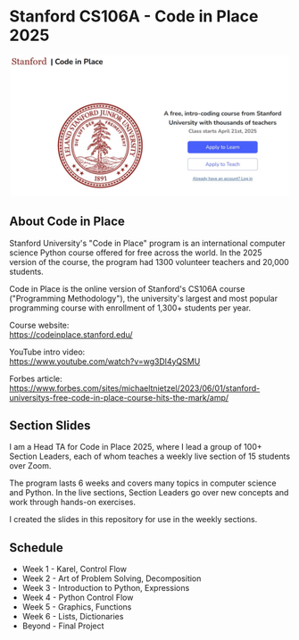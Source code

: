 # Stanford CS106A - Code in Place 2025

<p align="center">
    <img src="media/cip_2025_homepage.jpg" width="500">
</p>

## About Code in Place

Stanford University's "Code in Place" program is an international computer science Python course offered for free across the world.  In the 2025 version of the course, the program had 1300 volunteer teachers and 20,000 students.

Code in Place is the online version of Stanford's CS106A course ("Programming Methodology"), the university's largest and most popular programming course with enrollment of 1,300+ students per year.

Course website: 
<br>
https://codeinplace.stanford.edu/

YouTube intro video: 
<br> 
https://www.youtube.com/watch?v=wg3Dl4yQSMU

Forbes article:
<br>
https://www.forbes.com/sites/michaeltnietzel/2023/06/01/stanford-universitys-free-code-in-place-course-hits-the-mark/amp/


## Section Slides

I am a Head TA for Code in Place 2025, where I lead a group of 100+ Section Leaders, each of whom teaches a weekly live section of 15 students over Zoom.

The program lasts 6 weeks and covers many topics in computer science and Python.  In the live sections, Section Leaders go over new concepts and work through hands-on exercises.

I created the slides in this repository for use in the weekly sections.

## Schedule

- Week 1 - Karel, Control Flow
- Week 2 - Art of Problem Solving, Decomposition
- Week 3 - Introduction to Python, Expressions
- Week 4 - Python Control Flow
- Week 5 - Graphics, Functions
- Week 6 - Lists, Dictionaries
- Beyond - Final Project